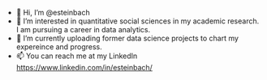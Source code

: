 - 👋 Hi, I’m @esteinbach
- 👀 I’m interested in quantitative social sciences in my academic research. I am pursuing a career in data analytics.
- 🌱 I’m currently uploading former data science projects to chart my expereince and progress.
- 📫 You can reach me at my LinkedIn https://www.linkedin.com/in/esteinbach/

<!---
esteinbach/esteinbach is a ✨ special ✨ repository because its `README.md` (this file) appears on your GitHub profile.
You can click the Preview link to take a look at your changes.
--->
